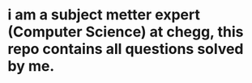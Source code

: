 # i am a subject metter expert (Computer Science) at chegg, this repo contains all questions solved by me.
